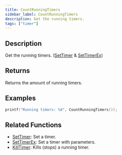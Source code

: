 ```yaml
---
title: CountRunningTimers
sidebar_label: CountRunningTimers
description: Get the running timers.
tags: ["timer"]
---
```


<VersionWarn version='omp v1.1.0.2612' />

## Description

Get the running timers. ([SetTimer](SetTimer) & [SetTimerEx](SetTimerEx))

## Returns

Returns the amount of running timers.

## Examples

```c
printf("Running timers: %d", CountRunningTimers());
```

## Related Functions

- [SetTimer](SetTimer): Set a timer.
- [SetTimerEx](SetTimerEx): Set a timer with parameters.
- [KillTimer](KillTimer): Kills (stops) a running timer.
